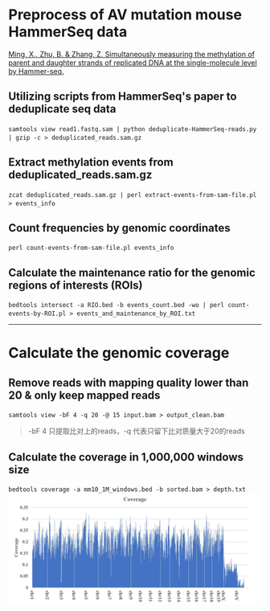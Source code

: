 # Preprocess of AV mutation mouse HammerSeq data
[Ming, X., Zhu, B. & Zhang, Z. Simultaneously measuring the methylation of parent and daughter strands of replicated DNA at the single-molecule level by Hammer-seq.](https://www.nature.com/articles/s41596-020-00488-9#citeas)

## Utilizing scripts from HammerSeq's paper to deduplicate seq data
``samtools view read1.fastq.sam | python deduplicate-HammerSeq-reads.py | gzip -c > deduplicated_reads.sam.gz``

## Extract methylation events from deduplicated_reads.sam.gz
``zcat deduplicated_reads.sam.gz | perl extract-events-from-sam-file.pl > events_info``

## Count frequencies by genomic coordinates
``perl count-events-from-sam-file.pl events_info``

## Calculate the maintenance ratio for the genomic regions of interests (ROIs)
``bedtools intersect -a RIO.bed -b events_count.bed -wo | perl count-events-by-ROI.pl > events_and_maintenance_by_ROI.txt``
***
# Calculate the genomic coverage
## Remove reads with mapping quality lower than 20 & only keep mapped reads
``samtools view -bF 4 -q 20 -@ 15 input.bam > output_clean.bam``
>-bF 4 只提取比对上的reads，-q 代表只留下比对质量大于20的reads

## Calculate the coverage in 1,000,000 windows size
``bedtools coverage -a mm10_1M_windows.bed -b sorted.bam > depth.txt``
![Genomic coverage of WT02](https://github.com/Choomo/Choomo/blob/main/Work_report/2022.1.23/Genomic%20coverage%20of%20WT02.jpg?raw=true "Genomic coverage of WT02")

